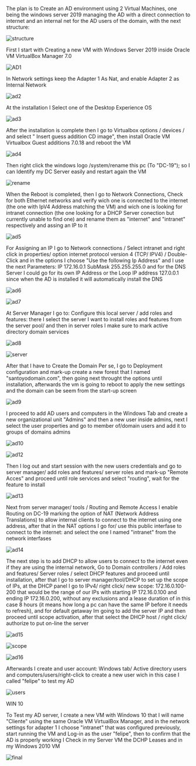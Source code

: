 The plan is to Create an AD environment using 2 Virtual Machines, one being the windows server 2019 managing the AD with a direct connection to internet and an internal net for the AD users of the domain, with the next structure:

![structure](https://github.com/user-attachments/assets/e6ade002-eb87-4997-9f8b-fa1d337c736d)


First I start with Creating a new VM with Windows Server 2019 inside Oracle VM VirtualBox Manager 7.0

![AD1](https://github.com/user-attachments/assets/5e4f8a17-b8e8-4d49-b7cd-3901132476ff)


In Network settings keep the Adapter 1 As Nat, and enable Adapter 2 as Internal Network

![ad2](https://github.com/user-attachments/assets/1c6af267-667d-4058-abbf-68a9e25c3142)


At the installation I Select one of the Desktop Experience OS

![ad3](https://github.com/user-attachments/assets/14629688-7fa8-4a26-a3d9-7e92e90564fd)

After the installation is complete then I go to Virtualbox options / devices / and select " Insert guess addition CD image", then install Oracle VM Virtualbox Guest additions 7.0.18 and reboot the VM

![ad4](https://github.com/user-attachments/assets/a529122f-d96b-4ca1-b601-9b49e63caba4)


Then right click the windows logo /system/rename this pc (To "DC-19"); so I can Identify my DC Server easily and restart again the VM

![rename](https://github.com/user-attachments/assets/1c1a4ef8-9297-4c79-97d5-ff1a84953184)

When the Reboot is completed, then I go to Network Connections, Check for both Ethernet networks and verify wich one is connected to the internet (the one with IpV4 Address matching the VM) and wich one is looking for intranet connection (the one looking for a DHCP Server conection but currently unable to find one) and rename them as "internet" and "intranet" respectively and assing an IP to it

![ad5](https://github.com/user-attachments/assets/d718d2dc-e5c5-44de-9700-d98fffc9eae9)


For Assigning an IP I go to Network connections / Select intranet and right click in properties/ option internet protocol version 4 (TCP/ IPV4) / Double-Click and in the options I choose "Use the following Ip Address" and I use the next Parameters: IP 172.16.0.1 SubMask 255.255.255.0 and for the DNS Server I could go for its own IP Address or the Loop IP address 127.0.0.1 since when the AD is installed it will automatically install the DNS

![ad6](https://github.com/user-attachments/assets/586c917c-79b4-4486-9114-c0fe26772395)

![ad7](https://github.com/user-attachments/assets/0cdfb0cd-4f67-49fa-965b-e4f808c404ea)




At Server Manager I go to: Configure this local server / add roles and features: there I select the server I want to install roles and features from the server pool/ and then in server roles I make sure to mark active directory domain services 

![ad8](https://github.com/user-attachments/assets/591c1a8b-f2fd-4743-98c8-bc8c8e47543b)

![server](https://github.com/user-attachments/assets/0d351bb0-8b80-4b61-9be9-c4b97fcdd0f5)



After that I have to Create the Domain Per se, I go to Deployment configuration and mark-up create a new forest that I named "santoyodomain.com", then going next throught the options until installation, afterwards the vm is going to reboot to apply the new settings and the domain can be seem from the start-up screen

![ad9](https://github.com/user-attachments/assets/001655e6-2ec2-4455-bf1c-1f78d85fff42)

I proceed to add AD users and computers in the Windows Tab and create a new organizational unit "Admins" and then a new user inside admins, next I select the user properties and go to member of/domain users and add it to groups of domains admins

![ad10](https://github.com/user-attachments/assets/32566011-df8c-4081-b467-5327228a6aef)

![ad12](https://github.com/user-attachments/assets/3b0e76b1-7680-4859-84d7-2423e4db8044)

Then I log out and start session with the new users credentials and go to server manager/ add roles and features/ server roles and mark-up "Remote Acces" and proceed until role services and select "routing", wait for the feature to install

![ad13](https://github.com/user-attachments/assets/96a70450-efea-4e0c-a7cd-85d4bc8353d9)


Next from server manager/ tools / Routing and Remote Access I enable Routing on DC-19 marking the option of NAT (Network Address Translations) to allow internal clients to connect to the internet using one address, after that in the NAT options I go for/ use this public interfase to connect to the internet: and select the one I named "intranet" from the network interfases

![ad14](https://github.com/user-attachments/assets/3ba14721-879c-415e-b74b-136d600bf2c3)


The next step is to add DHCP to allow users to connect to the internet even if they are using the internal network, Go to Domain controllers / Add roles and features/ Server roles / select DHCP features and proceed until installation, after that I go to server manager/tool/DHCP to set up the scope of IPs, at the DHCP panel I go to IPv4/ right click/ new scope: 172.16.0.100-200 that would be the range of our IPs with starting IP 172.16.0.100 and ending IP 172.16.0.200, without any exclusions and a lease duration of in this case 8 hours (it means how long a pc can have the same IP before it needs to refresh), and for default getaway Im going to add the server IP and then proceed until scope activation, after that select the DHCP host / right click/ authorize to put on-line the server

![ad15](https://github.com/user-attachments/assets/396459e1-f2dc-41dd-8c78-04635342ae2e)

![scope](https://github.com/user-attachments/assets/b2d984ad-3f70-4c1f-9100-c11185b9b8cb)

![ad16](https://github.com/user-attachments/assets/f1b23cb1-8b92-4793-a657-b65f283e5443)


Afterwards I create and user account: Windows tab/ Active directory users and computers/users/right-click to create a new user wich in this case I called "felipe" to test my AD

![users](https://github.com/user-attachments/assets/0ffd5bf7-be4c-4a4b-8089-eb741bdfec5c)


WIN 10

To Test my AD server, I create a new VM with Windows 10 that I will name "Cliente" using the same Oracle VM VirtualBox Manager, and in the network settings for adapter 1 I choose "intranet" that was configured previously, start running the VM and Log-in as the user "felipe", then to confirm that the AD is properly working I Check in my Server VM the DCHP Leases and in my Windows 2010 VM

![final](https://github.com/user-attachments/assets/af19268e-7e63-4104-9a16-d9689f0587ac)




